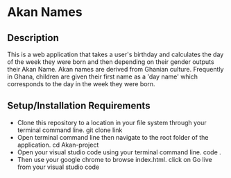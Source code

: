 # Akan Names
## Description
This is  a web application that takes a user's birthday and calculates the day of the week they were born and then depending on their gender outputs their Akan Name. 
Akan names are derived from Ghanian culture. Frequently in Ghana, children are given their first name as a 'day name' which corresponds to the day in the week they were born. 
## Setup/Installation Requirements
- Clone this repository to a location in your file system through your terminal command line. git clone link
- Open terminal command line then navigate to the root folder of the application. cd Akan-project
- Open your visual studio code using your terminal command line. code .
- Then use your google chrome to browse index.html. click on Go live from your visual studio code